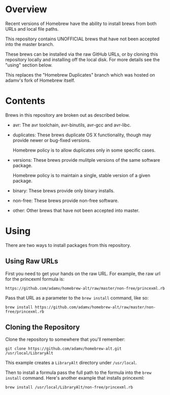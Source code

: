 # Overview

Recent versions of Homebrew have the ability to install brews from both
URLs and local file paths.

This repository contains UNOFFICIAL brews that have not been accepted into
the master branch.

These brews can be installed via the raw GitHub URLs, or by cloning this
repository locally and installing off the local disk. For more details see
the "using" section below.

This replaces the "Homebrew Duplicates" branch which was hosted on adamv's
fork of Homebrew itself.


# Contents

Brews in this repository are broken out as described below.

  * avr:
    The avr toolchain, avr-binutils, avr-gcc and avr-libc.

  * duplicates:
    These brews duplicate OS X functionality, though may provide newer or
    bug-fixed versions.

    Homebrew policy is to allow duplicates only in some specific cases.

  * versions:
    These brews provide mulitple versions of the same software package.

    Homebrew policy is to maintain a single, stable version of a given
    package.

  * binary:
    These brews provide only binary installs.

  * non-free:
    These brews provide non-free software.

  * other:
    Other brews that have not been accepted into master.


# Using

There are two ways to install packages from this repository.

## Using Raw URLs

First you need to get your hands on the raw URL. For example, the raw url for
the princexml formula is:

`https://github.com/adamv/homebrew-alt/raw/master/non-free/princexml.rb`


Pass that URL as a parameter to the `brew install` command, like so:

`brew install https://github.com/adamv/homebrew-alt/raw/master/non-free/princexml.rb`

## Cloning the Repository

Clone the repository to somewhere that you'll remember:

`git clone https://github.com/adamv/homebrew-alt.git /usr/local/LibraryAlt`

This example creates a `LibraryAlt` directory under `/usr/local`.

Then to install a formula pass the full path to the formula into the
`brew install` command. Here's another example that installs princexml:

`brew install /usr/local/LibraryAlt/non-free/princexml.rb`
